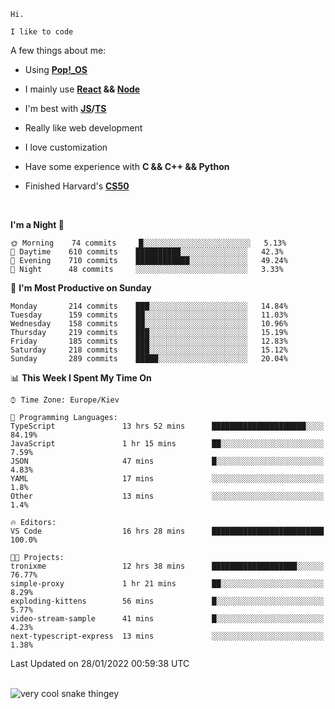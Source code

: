 ```
Hi.

I like to code
```

A few things about me:

-   Using **[Pop!\_OS](https://pop.system76.com/)**

-   I mainly use **[React](https://reactjs.org/) && [Node](https://nodejs.org/en/)**

-   I'm best with **[JS](https://www.javascript.com/)/[TS](https://www.typescriptlang.org/)**

-   Really like web development

-   I love customization

-   Have some experience with **C && C++ && Python**

-   Finished Harvard's **[CS50](https://cs50.harvard.edu)**

<br>

<!--START_SECTION:waka-->
**I'm a Night 🦉** 

```text
🌞 Morning    74 commits     █░░░░░░░░░░░░░░░░░░░░░░░░   5.13% 
🌆 Daytime    610 commits    ██████████░░░░░░░░░░░░░░░   42.3% 
🌃 Evening    710 commits    ████████████░░░░░░░░░░░░░   49.24% 
🌙 Night      48 commits     ░░░░░░░░░░░░░░░░░░░░░░░░░   3.33%

```
📅 **I'm Most Productive on Sunday** 

```text
Monday       214 commits    ███░░░░░░░░░░░░░░░░░░░░░░   14.84% 
Tuesday      159 commits    ██░░░░░░░░░░░░░░░░░░░░░░░   11.03% 
Wednesday    158 commits    ██░░░░░░░░░░░░░░░░░░░░░░░   10.96% 
Thursday     219 commits    ███░░░░░░░░░░░░░░░░░░░░░░   15.19% 
Friday       185 commits    ███░░░░░░░░░░░░░░░░░░░░░░   12.83% 
Saturday     218 commits    ███░░░░░░░░░░░░░░░░░░░░░░   15.12% 
Sunday       289 commits    █████░░░░░░░░░░░░░░░░░░░░   20.04%

```


📊 **This Week I Spent My Time On** 

```text
⌚︎ Time Zone: Europe/Kiev

💬 Programming Languages: 
TypeScript               13 hrs 52 mins      █████████████████████░░░░   84.19% 
JavaScript               1 hr 15 mins        ██░░░░░░░░░░░░░░░░░░░░░░░   7.59% 
JSON                     47 mins             █░░░░░░░░░░░░░░░░░░░░░░░░   4.83% 
YAML                     17 mins             ░░░░░░░░░░░░░░░░░░░░░░░░░   1.8% 
Other                    13 mins             ░░░░░░░░░░░░░░░░░░░░░░░░░   1.4%

🔥 Editors: 
VS Code                  16 hrs 28 mins      █████████████████████████   100.0%

🐱‍💻 Projects: 
tronixme                 12 hrs 38 mins      ███████████████████░░░░░░   76.77% 
simple-proxy             1 hr 21 mins        ██░░░░░░░░░░░░░░░░░░░░░░░   8.29% 
exploding-kittens        56 mins             █░░░░░░░░░░░░░░░░░░░░░░░░   5.77% 
video-stream-sample      41 mins             █░░░░░░░░░░░░░░░░░░░░░░░░   4.23% 
next-typescript-express  13 mins             ░░░░░░░░░░░░░░░░░░░░░░░░░   1.38%

```


 Last Updated on 28/01/2022 00:59:38 UTC
<!--END_SECTION:waka-->

<br>

<img title="" src="https://raw.githubusercontent.com/Trunkelis/Trunkelis/output/github-contribution-grid-snake.svg" alt="very cool snake thingey" data-align="left">
